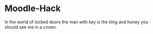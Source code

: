 # Moodle-Hack
In the world of locked doors the man with key is the king and honey you should see me in a crown.
